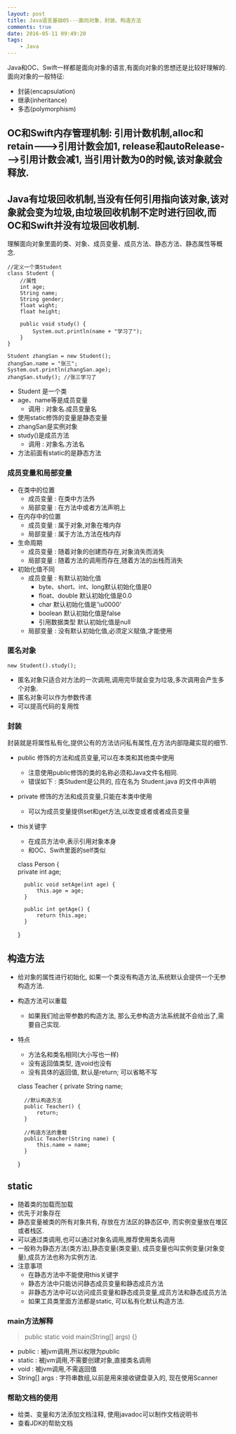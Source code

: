 ```yaml
---
layout: post
title: Java语言基础05---面向对象、封装、构造方法
comments: true
date: 2016-05-11 09:49:20
tags:
	- Java
---
```


Java和OC、Swift一样都是面向对象的语言,有面向对象的思想还是比较好理解的.面向对象的一般特征:
* 封装(encapsulation)
* 继承(inheritance)
* 多态(polymorphism)

## OC和Swift内存管理机制: 引用计数机制,alloc和retain--->引用计数会加1, release和autoRelease--->引用计数会减1, 当引用计数为0的时候,该对象就会释放.
## Java有垃圾回收机制,当没有任何引用指向该对象,该对象就会变为垃圾,由垃圾回收机制不定时进行回收,而OC和Swift并没有垃圾回收机制.

<!--more-->

理解面向对象里面的类、对象、成员变量、成员方法、静态方法、静态属性等概念.

	//定义一个类Student
	class Student {
		//属性
		int age;
		String name;
		String gender;
		float wight;
		float height;

		public void study() {
			System.out.println(name + "学习了");
		}
	}

	Student zhangSan = new Student();
	zhangSan.name = "张三";
	System.out.println(zhangSan.age);
	zhangSan.study(); //张三学习了

* Student 是一个类
* age、name等是成员变量
	* 调用 : 对象名.成员变量名
* 使用static修饰的变量是静态变量
* zhangSan是实例对象
* study()是成员方法
	* 调用 : 对象名.方法名
* 方法前面有static的是静态方法


### 成员变量和局部变量
* 在类中的位置
	* 成员变量 : 在类中方法外
	* 局部变量 : 在方法中或者方法声明上
* 在内存中的位置
	* 成员变量 : 属于对象,对象在堆内存
	* 局部变量 : 属于方法,方法在栈内存
* 生命周期
	* 成员变量 : 随着对象的创建而存在,对象消失而消失
	* 局部变量 : 随着方法的调用而存在,随着方法的出栈而消失
* 初始化值不同
	* 成员变量 : 有默认初始化值
		* byte、short、int、long默认初始化值是0
		* float、double  默认初始化值是0.0
		* char  默认初始化值是'\u0000'
		* boolean  默认初始化值是false
		* 引用数据类型  默认初始化值是null
	* 局部变量 : 没有默认初始化值,必须定义赋值,才能使用


### 匿名对象
	new Student().study();

* 匿名对象只适合对方法的一次调用,调用完毕就会变为垃圾,多次调用会产生多个对象.
* 匿名对象可以作为参数传递
* 可以提高代码的复用性


### 封装
封装就是将属性私有化,提供公有的方法访问私有属性,在方法内部隐藏实现的细节.
* public   修饰的方法和成员变量,可以在本类和其他类中使用
	* 注意使用public修饰的类的名称必须和Java文件名相同.
	* 错误如下 : 类Student是公共的, 应在名为 Student.java 的文件中声明
* private  修饰的方法和成员变量,只能在本类中使用
	* 可以为成员变量提供set和get方法,以改变或者或者成员变量
* this关键字
	* 在成员方法中,表示引用对象本身
	* 和OC、Swift里面的self类似


	class Person {	
		private int age;

		public void setAge(int age) {
			this.age = age;
		}

		public int getAge() {
			return this.age;
		}
	}


## 构造方法
* 给对象的属性进行初始化, 如果一个类没有构造方法,系统默认会提供一个无参构造方法.
* 构造方法可以重载
	* 如果我们给出带参数的构造方法, 那么无参构造方法系统就不会给出了,需要自己实现.
* 特点
	* 方法名和类名相同(大小写也一样)
	* 没有返回值类型, 连void也没有
	* 没有具体的返回值, 默认是return; 可以省略不写


	class Teacher {
		private String name;

		//默认构造方法
		public Teacher() {
			return;
		}

		//构造方法的重载
		public Teacher(String name) {
			this.name = name;
		}
	}	


## static
* 随着类的加载而加载
* 优先于对象存在
* 静态变量被类的所有对象共有, 存放在方法区的静态区中, 而实例变量放在堆区或者栈区.
* 可以通过类调用,也可以通过对象名调用,推荐使用类名调用
* 一般称为静态方法(类方法),静态变量(类变量), 成员变量也叫实例变量(对象变量),成员方法也称为实例方法.
* 注意事项
	* 在静态方法中不能使用this关键字
	* 静态方法中只能访问静态成员变量和静态成员方法
	* 非静态方法中可以访问成员变量和静态成员变量,成员方法和静态成员方法
	* 如果工具类里面方法都是static, 可以私有化默认构造方法.


### main方法解释
>	public static void main(String[] args) {}

* public : 被jvm调用,所以权限为public
* static : 被jvm调用,不需要创建对象,直接类名调用
* void : 被jvm调用,不需返回值
* String[] args : 字符串数组,以前是用来接收键盘录入的, 现在使用Scanner


### 帮助文档的使用
* 给类、变量和方法添加文档注释, 使用javadoc可以制作文档说明书
* 查看JDK的帮助文档

